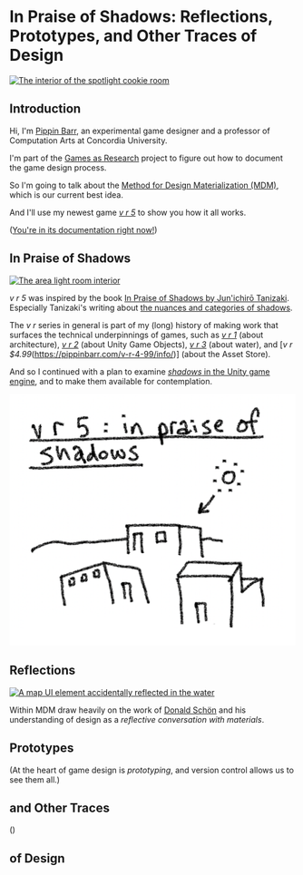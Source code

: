 # In Praise of Shadows: Reflections, Prototypes, and Other Traces of Design

[![The interior of the spotlight cookie room](https://pippinbarr.com/v-r-5/press/images/cookie-interior.png)](https://github.com/pippinbarr/v-r-5/blob/main/press/images/cookie-interior.png)

## Introduction

Hi, I'm [Pippin Barr](https://pippinbarr.com), an experimental game designer and a professor of Computation Arts at Concordia University.

I'm part of the [Games as Research](https://gamesasresearch.com) project to figure out how to document the game design process.

So I'm going to talk about the [Method for Design Materialization (MDM)](https://direct.mit.edu/desi/article-abstract/39/1/55/114217/Generative-Logics-and-Conceptual-Clicks-A-Case?redirectedFrom=fulltext), which is our current best idea.

And I'll use my newest game [*v r 5*](https://pippinbarr.com/v-r-5/info) to show you how it all works.

([You're in its documentation right now!](https://github.com/pippinbarr/v-r-5/commits/main/process/talks/talk.md))

## In Praise of Shadows

[![The area light room interior](https://pippinbarr.com/v-r-5/press/images/area-light-interior.png)](https://github.com/pippinbarr/v-r-5/tree/main/press/images/area-light-interior.png)

*v r 5* was inspired by the book [In Praise of Shadows by Jun'ichirō Tanizaki](https://en.wikipedia.org/wiki/In_Praise_of_Shadows). Especially Tanizaki's writing about [the nuances and categories of shadows](https://en.wikipedia.org/wiki/In_Praise_of_Shadows?useskin=vector#:~:text=In%20addition%20to%20contrasting%20light%20and%20dark%2C%20Tanizaki%20further%20considers%20the%20layered%20tones%20of%20various%20kinds%20of%20shadows%20and%20their%20power%20to%20reflect%20low%20sheen%20materials%20like%20gold%20embroidery%2C%20patina%20and%20cloudy%20crystals.%20In%20addition%2C%20he%20distinguishes%20between%20the%20values%20of%20gleam%20and%20shine.).

The *v r* series in general is part of my (long) history of making work that surfaces the technical underpinnings of games, such as [*v r 1*](https://pippinbarr.com/v-r-1/info/) (about architecture), [*v r 2*](https://pippinbarr.com/v-r-2/info/) (about Unity Game Objects), [*v r 3*](https://pippinbarr.com/v-r-3/info/) (about water), and [*v r $4.99*(https://pippinbarr.com/v-r-4-99/info/)] (about the Asset Store).

And so I continued with a plan to examine [*shadows* in the Unity game engine](https://docs.unity3d.com/Manual/Shadows.html), and to make them available for contemplation.

[![The first sketch of v r 5](images/starting-sketch.png)](https://github.com/pippinbarr/v-r-5/blob/main/process/pdfs/2023-08-15-v-r-5.pdf)

## Reflections

[![A map UI element accidentally reflected in the water](https://pippinbarr.com/v-r-5/process/images/2024-03-20-ui-reflection.png)](https://github.com/pippinbarr/v-r-5/tree/main/process/images/2024-03-20-ui-reflection.png)

Within MDM draw heavily on the work of [Donald Schön](https://hci.stanford.edu/publications/bds/9-schon.html) and his understanding of design as a *reflective conversation with materials*.

## Prototypes

(At the heart of game design is *prototyping*, and version control allows us to see them all.)

## and Other Traces

()

## of Design
